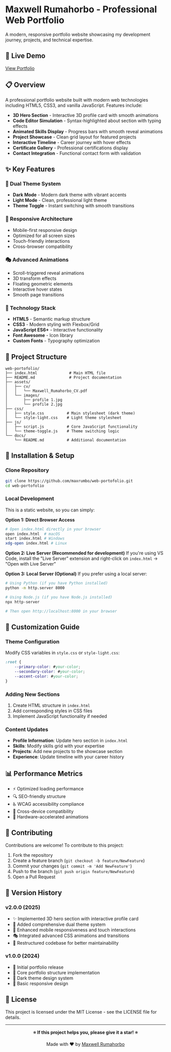 # Maxwell Rumahorbo - Professional Web Portfolio

A modern, responsive portfolio website showcasing my development journey, projects, and technical expertise.

## 🚀 Live Demo
[View Portfolio](https://maxrumbo.github.io/web-portofolio)

## 📋 Overview
A professional portfolio website built with modern web technologies including HTML5, CSS3, and vanilla JavaScript. Features include:

- **3D Hero Section** - Interactive 3D profile card with smooth animations
- **Code Editor Simulation** - Syntax-highlighted about section with typing effects
- **Animated Skills Display** - Progress bars with smooth reveal animations
- **Project Showcase** - Clean grid layout for featured projects
- **Interactive Timeline** - Career journey with hover effects
- **Certificate Gallery** - Professional certifications display
- **Contact Integration** - Functional contact form with validation

## ✨ Key Features

### 🎨 Dual Theme System
- **Dark Mode** - Modern dark theme with vibrant accents
- **Light Mode** - Clean, professional light theme
- **Theme Toggle** - Instant switching with smooth transitions

### 📱 Responsive Architecture
- Mobile-first responsive design
- Optimized for all screen sizes
- Touch-friendly interactions
- Cross-browser compatibility

### 🎭 Advanced Animations
- Scroll-triggered reveal animations
- 3D transform effects
- Floating geometric elements
- Interactive hover states
- Smooth page transitions

### 🔧 Technology Stack
- **HTML5** - Semantic markup structure
- **CSS3** - Modern styling with Flexbox/Grid
- **JavaScript ES6+** - Interactive functionality
- **Font Awesome** - Icon library
- **Custom Fonts** - Typography optimization

## 📁 Project Structure

```
web-portofolio/
├── index.html              # Main HTML file
├── README.md               # Project documentation
├── assets/
│   ├── cv/
│   │   └── Maxwell_Rumahorbo_CV.pdf
│   └── images/
│       ├── profile 1.jpg
│       └── profile 2.jpg
├── css/
│   ├── style.css          # Main stylesheet (dark theme)
│   └── style-light.css    # Light theme stylesheet
├── js/
│   ├── script.js          # Core JavaScript functionality
│   └── theme-toggle.js    # Theme switching logic
└── docs/
    └── README.md          # Additional documentation
```

## 🎯 Installation & Setup

### Clone Repository
```bash
git clone https://github.com/maxrumbo/web-portofolio.git
cd web-portofolio
```

### Local Development
This is a static website, so you can simply:

**Option 1: Direct Browser Access**
```bash
# Open index.html directly in your browser
open index.html  # macOS
start index.html # Windows
xdg-open index.html # Linux
```

**Option 2: Live Server (Recommended for development)**
If you're using VS Code, install the "Live Server" extension and right-click on `index.html` → "Open with Live Server"

**Option 3: Local Server (Optional)**
If you prefer using a local server:
```bash
# Using Python (if you have Python installed)
python -m http.server 8000

# Using Node.js (if you have Node.js installed)
npx http-server

# Then open http://localhost:8000 in your browser
```

## 🎨 Customization Guide

### Theme Configuration
Modify CSS variables in `style.css` or `style-light.css`:

```css
:root {
    --primary-color: #your-color;
    --secondary-color: #your-color;
    --accent-color: #your-color;
}
```

### Adding New Sections
1. Create HTML structure in `index.html`
2. Add corresponding styles in CSS files
3. Implement JavaScript functionality if needed

### Content Updates
- **Profile Information**: Update hero section in `index.html`
- **Skills**: Modify skills grid with your expertise
- **Projects**: Add new projects to the showcase section
- **Experience**: Update timeline with your career history

## 📊 Performance Metrics

- ⚡ Optimized loading performance
- 🔍 SEO-friendly structure
- ♿ WCAG accessibility compliance
- 📱 Cross-device compatibility
- 🎨 Hardware-accelerated animations

## 🤝 Contributing

Contributions are welcome! To contribute to this project:

1. Fork the repository
2. Create a feature branch (`git checkout -b feature/NewFeature`)
3. Commit your changes (`git commit -m 'Add NewFeature'`)
4. Push to the branch (`git push origin feature/NewFeature`)
5. Open a Pull Request

## 📝 Version History

### v2.0.0 (2025)
- ✨ Implemented 3D hero section with interactive profile card
- 🎨 Added comprehensive dual theme system
- 📱 Enhanced mobile responsiveness and touch interactions
- 🎭 Integrated advanced CSS animations and transitions
- 🔧 Restructured codebase for better maintainability

### v1.0.0 (2024)
- 🎉 Initial portfolio release
- 📄 Core portfolio structure implementation
- 🎨 Dark theme design system
- 📱 Basic responsive design

## 📜 License

This project is licensed under the MIT License - see the LICENSE file for details.

---

<div align="center">

**⭐ If this project helps you, please give it a star! ⭐**

Made with ❤️ by [Maxwell Rumahorbo](https://github.com/maxrumbo)

</div>

